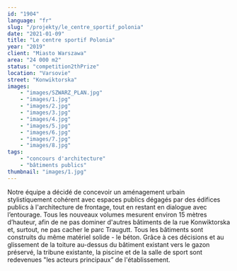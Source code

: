```yaml
---
id: "1904"
language: "fr"
slug: "/projekty/le_centre_sportif_polonia"
date: "2021-01-09"
title: "Le centre sportif Polonia"
year: "2019"
client: "Miasto Warszawa"
area: "24 000 m2"
status: "competition2thPrize"
location: "Varsovie"
street: "Konwiktorska"
images: 
    - "images/SZWARZ_PLAN.jpg"
    - "images/1.jpg"
    - "images/2.jpg"
    - "images/3.jpg"
    - "images/4.jpg"    
    - "images/5.jpg"    
    - "images/6.jpg"    
    - "images/7.jpg"    
    - "images/8.jpg"    
tags: 
    - "concours d'architecture"
    - "bâtiments publics"
thumbnail: "images/1.jpg"
---
```

Notre équipe a&nbsp;décidé de concevoir un aménagement urbain stylistiquement cohérent avec espaces publics dégagés par des édifices publics à&nbsp;l'architecture de frontage, tout en restant en dialogue avec l’entourage. Tous les nouveaux volumes mesurent environ 15 mètres d’hauteur, afin de ne pas dominer d'autres bâtiments de la rue Konwiktorska et, surtout, ne pas cacher le parc Traugutt. Tous les bâtiments sont construits du même matériel solide - le béton. Grâce à&nbsp;ces décisions et au glissement de la toiture au-dessus du bâtiment existant vers le gazon préservé, la tribune existante, la piscine et de la salle de sport sont redevenues "les acteurs principaux” de l'établissement.


